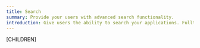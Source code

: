 ```yaml
---
title: Search
summary: Provide your users with advanced search functionality.
introduction: Give users the ability to search your applications. Fulltext search for Page Content (and other attributes like "Title") can be easily added to SilverStripe.
---
```


[CHILDREN]